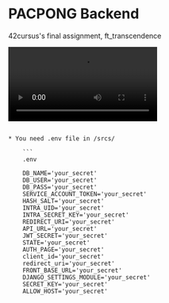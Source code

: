 # PACPONG Backend
42cursus's final assignment, ft_transcendence

<video autoplay="" src="https://github.com/user-attachments/assets/e19d35c4-4af1-498b-93b3-ae3b4f7b8236"></video>

```

* You need .env file in /srcs/

    ```
    .env

    DB_NAME='your_secret'
    DB_USER='your_secret'
    DB_PASS='your_secret'
    SERVICE_ACCOUNT_TOKEN='your_secret'
    HASH_SALT='your_secret'
    INTRA_UID='your_secret'
    INTRA_SECRET_KEY='your_secret'
    REDIRECT_URI='your_secret'
    API_URL='your_secret'
    JWT_SECRET='your_secret'
    STATE='your_secret'
    AUTH_PAGE='your_secret'
    client_id='your_secret'
    redirect_uri='your_secret'
    FRONT_BASE_URL='your_secret'
    DJANGO_SETTINGS_MODULE='your_secret'
    SECRET_KEY='your_secret'
    ALLOW_HOST='your_secret'
